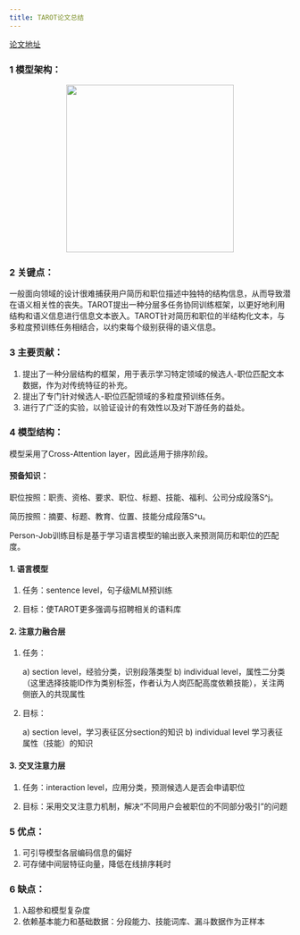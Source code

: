 ```yaml
---
title: TAROT论文总结
---
```


[论文地址](https://readpaper.com/pdf-annotate/note?pdfId=4846507463729479681&noteId=2621391334548210432)

### 1 模型架构：
<div align="center">
  <img src="/images/TAROT架构图.png" height="300" wight="350">
</div>

### 2 关键点：
一般面向领域的设计很难捕获用户简历和职位描述中独特的结构信息，从而导致潜在语义相关性的丧失。TAROT提出一种分层多任务协同训练框架，以更好地利用结构和语义信息进行信息文本嵌入。TAROT针对简历和职位的半结构化文本，与多粒度预训练任务相结合，以约束每个级别获得的语义信息。

### 3 主要贡献：
1. 提出了一种分层结构的框架，用于表示学习特定领域的候选人-职位匹配文本数据，作为对传统特征的补充。
2. 提出了专门针对候选人-职位匹配领域的多粒度预训练任务。
3. 进行了广泛的实验，以验证设计的有效性以及对下游任务的益处。

### 4 模型结构：
模型采用了Cross-Attention layer，因此适用于排序阶段。

#### 预备知识：
职位按照：职责、资格、要求、职位、标题、技能、福利、公司分成段落S^j。

简历按照：摘要、标题、教育、位置、技能分成段落S^u。

Person-Job训练目标是基于学习语言模型的输出嵌入来预测简历和职位的匹配度。

#### 1. 语言模型
  1. 任务：sentence level，句子级MLM预训练

  2. 目标：使TAROT更多强调与招聘相关的语料库

#### 2. 注意力融合层
1. 任务：

    a) section level，经验分类，识别段落类型
    b) individual level，属性二分类（这里选择技能ID作为类别标签，作者认为人岗匹配高度依赖技能），关注两侧嵌入的共现属性
2. 目标：

    a) section level，学习表征区分section的知识
    b) individual level 学习表征属性（技能）的知识

#### 3. 交叉注意力层
  
  1. 任务：interaction level，应用分类，预测候选人是否会申请职位
  
  2. 目标：采用交叉注意力机制，解决“不同用户会被职位的不同部分吸引”的问题

### 5 优点：

1. 可引导模型各层编码信息的偏好
2. 可存储中间层特征向量，降低在线排序耗时

### 6 缺点：

1. λ超参和模型复杂度
2. 依赖基本能力和基础数据：分段能力、技能词库、漏斗数据作为正样本